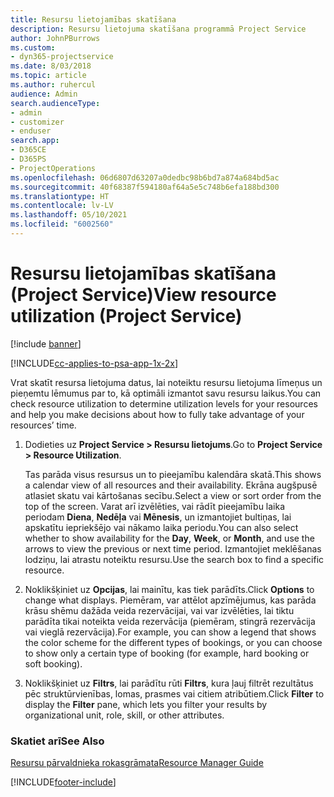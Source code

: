 ```yaml
---
title: Resursu lietojamības skatīšana
description: Resursu lietojuma skatīšana programmā Project Service
author: JohnPBurrows
ms.custom:
- dyn365-projectservice
ms.date: 8/03/2018
ms.topic: article
ms.author: ruhercul
audience: Admin
search.audienceType:
- admin
- customizer
- enduser
search.app:
- D365CE
- D365PS
- ProjectOperations
ms.openlocfilehash: 06d6807d63207a0dedbc98b6bd7a874a684bd5ac
ms.sourcegitcommit: 40f68387f594180af64a5e5c748b6efa188bd300
ms.translationtype: HT
ms.contentlocale: lv-LV
ms.lasthandoff: 05/10/2021
ms.locfileid: "6002560"
---
```

# <a name="view-resource-utilization-project-service"></a><span data-ttu-id="d53ed-103">Resursu lietojamības skatīšana (Project Service)</span><span class="sxs-lookup"><span data-stu-id="d53ed-103">View resource utilization (Project Service)</span></span>

[!include [banner](../includes/psa-now-project-operations.md)]

[!INCLUDE[cc-applies-to-psa-app-1x-2x](../includes/cc-applies-to-psa-app-1x-2x.md)]

<span data-ttu-id="d53ed-104">Vrat skatīt resursa lietojuma datus, lai noteiktu resursu lietojuma līmeņus un pieņemtu lēmumus par to, kā optimāli izmantot savu resursu laikus.</span><span class="sxs-lookup"><span data-stu-id="d53ed-104">You can check resource utilization to determine utilization levels for your resources and help you make decisions about how to fully take advantage of your resources’ time.</span></span>  
  
1. <span data-ttu-id="d53ed-105">Dodieties uz **Project Service > Resursu lietojums**.</span><span class="sxs-lookup"><span data-stu-id="d53ed-105">Go to **Project Service > Resource Utilization**.</span></span> 

     <span data-ttu-id="d53ed-106">Tas parāda visus resursus un to pieejamību kalendāra skatā.</span><span class="sxs-lookup"><span data-stu-id="d53ed-106">This shows a calendar view of all resources and their availability.</span></span> <span data-ttu-id="d53ed-107">Ekrāna augšpusē atlasiet skatu vai kārtošanas secību.</span><span class="sxs-lookup"><span data-stu-id="d53ed-107">Select a view or sort order from the top of the screen.</span></span> <span data-ttu-id="d53ed-108">Varat arī izvēlēties, vai rādīt pieejamību laika periodam **Diena**, **Nedēļa** vai **Mēnesis**, un izmantojiet bultiņas, lai apskatītu iepriekšējo vai nākamo laika periodu.</span><span class="sxs-lookup"><span data-stu-id="d53ed-108">You can also select whether to show availability for the **Day**, **Week**, or **Month**, and use the arrows to view the previous or next time period.</span></span> <span data-ttu-id="d53ed-109">Izmantojiet meklēšanas lodziņu, lai atrastu noteiktu resursu.</span><span class="sxs-lookup"><span data-stu-id="d53ed-109">Use the search box to find a specific resource.</span></span>      
  
2. <span data-ttu-id="d53ed-110">Noklikšķiniet uz **Opcijas**, lai mainītu, kas tiek parādīts.</span><span class="sxs-lookup"><span data-stu-id="d53ed-110">Click **Options** to change what displays.</span></span> <span data-ttu-id="d53ed-111">Piemēram, var attēlot apzīmējumus, kas parāda krāsu shēmu dažāda veida rezervācijai, vai var izvēlēties, lai tiktu parādīta tikai noteikta veida rezervācija (piemēram, stingrā rezervācija vai vieglā rezervācija).</span><span class="sxs-lookup"><span data-stu-id="d53ed-111">For example, you can show a legend that shows the color scheme for the different types of bookings, or you can choose to show only a certain type of booking (for example, hard booking or soft booking).</span></span>  

3. <span data-ttu-id="d53ed-112">Noklikšķiniet uz **Filtrs**, lai parādītu rūti **Filtrs**, kura ļauj filtrēt rezultātus pēc struktūrvienības, lomas, prasmes vai citiem atribūtiem.</span><span class="sxs-lookup"><span data-stu-id="d53ed-112">Click **Filter** to display the **Filter** pane, which lets you filter your results by organizational unit, role, skill, or other attributes.</span></span>  
  
### <a name="see-also"></a><span data-ttu-id="d53ed-113">Skatiet arī</span><span class="sxs-lookup"><span data-stu-id="d53ed-113">See Also</span></span>  
 [<span data-ttu-id="d53ed-114">Resursu pārvaldnieka rokasgrāmata</span><span class="sxs-lookup"><span data-stu-id="d53ed-114">Resource Manager Guide</span></span>](../psa/resource-manager-guide.md)


[!INCLUDE[footer-include](../includes/footer-banner.md)]